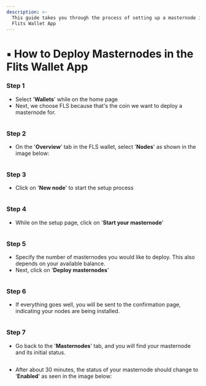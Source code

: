 ```yaml
---
description: >-
  This guide takes you through the process of setting up a masternode inside the
  Flits Wallet App
---
```


# ▪ How to Deploy Masternodes in the Flits Wallet App

### Step 1

* Select '**Wallets**' while on the home page
* Next, we choose FLS because that's the coin we want to deploy a masternode for.

<figure><img src="../../.gitbook/assets/1 mn.jpg" alt=""><figcaption></figcaption></figure>

### Step 2

* On the '**Overview**' tab in the FLS wallet, select '**Nodes**' as shown in the image below:

<figure><img src="../../.gitbook/assets/mn (1).jpg" alt=""><figcaption></figcaption></figure>

### Step 3

* Click on '**New node**' to start the setup process

<figure><img src="../../.gitbook/assets/2 mn (1).jpg" alt=""><figcaption></figcaption></figure>

### Step 4

* While on the setup page, click on '**Start your masternode**'

<figure><img src="../../.gitbook/assets/3 mn.jpg" alt=""><figcaption></figcaption></figure>

### Step 5

* Specify the number of masternodes you would like to deploy. This also depends on your available balance.
* Next, click on '**Deploy masternodes**'

<figure><img src="../../.gitbook/assets/4 mn.jpg" alt=""><figcaption></figcaption></figure>

### Step 6

* If everything goes well, you will be sent to the confirmation page, indicating your nodes are being installed.&#x20;

<figure><img src="../../.gitbook/assets/5 mn.jpg" alt=""><figcaption></figcaption></figure>

### Step 7

* Go back to the '**Masternodes**' tab, and you will find your masternode and its initial status.

<figure><img src="../../.gitbook/assets/6 mn (1).jpg" alt=""><figcaption></figcaption></figure>

* &#x20;After about 30 minutes, the status of your masternode should change to '**Enabled**' as seen in the image below:

<figure><img src="../../.gitbook/assets/7 mn.jpg" alt=""><figcaption></figcaption></figure>
